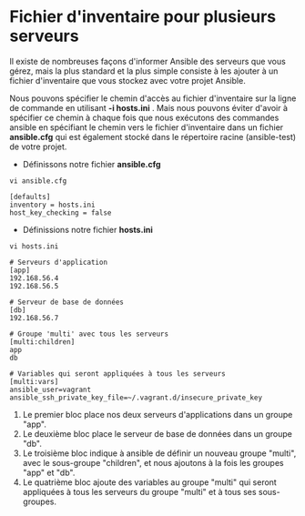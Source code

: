 # Fichier d'inventaire pour plusieurs serveurs

Il existe de nombreuses façons d'informer Ansible des serveurs que vous gérez, mais la plus standard et la plus simple consiste à les ajouter à un fichier d'inventaire que vous stockez avec votre projet Ansible.

Nous pouvons spécifier le chemin d'accès au fichier d'inventaire sur la ligne de commande en utilisant **-i hosts.ini** . Mais nous pouvons éviter d'avoir à spécifier ce chemin à chaque fois que nous exécutons des commandes ansible en spécifiant le chemin vers le fichier d'inventaire dans un fichier **ansible.cfg** qui est également stocké dans le répertoire racine (ansible-test) de votre projet.

- Définissons notre fichier **ansible.cfg**
```
vi ansible.cfg
```

```
[defaults]
inventory = hosts.ini
host_key_checking = false
```

- Définissions notre fichier **hosts.ini**
```
vi hosts.ini
```

```
# Serveurs d'application
[app]
192.168.56.4
192.168.56.5

# Serveur de base de données
[db]
192.168.56.7

# Groupe 'multi' avec tous les serveurs
[multi:children]
app
db

# Variables qui seront appliquées à tous les serveurs
[multi:vars]
ansible_user=vagrant
ansible_ssh_private_key_file=~/.vagrant.d/insecure_private_key
```

1. Le premier bloc place nos deux serveurs d'applications dans un groupe "app".<br>
2. Le deuxième bloc place le serveur de base de données dans un groupe "db".<br>
3. Le troisième bloc indique à ansible de définir un nouveau groupe "multi", avec le sous-groupe "children", et nous ajoutons à la fois les groupes "app" et "db".<br>
4. Le quatrième bloc ajoute des variables au groupe "multi" qui seront appliquées à tous les serveurs du groupe "multi" et à tous ses sous-groupes.